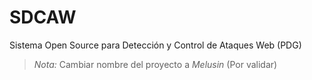 # SDCAW

Sistema Open Source para Detección y Control de Ataques Web (PDG)

> *Nota:* Cambiar nombre del proyecto a *Melusin* (Por validar) 
